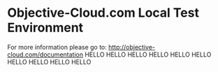 # Objective-Cloud.com Local Test Environment

For more information please go to: http://objective-cloud.com/documentation
HELLO
HELLO
HELLO
HELLO
HELLO
HELLO
HELLO
HELLO
HELLO
HELLO
